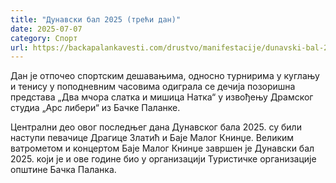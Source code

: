 ```yaml
---
title: "Дунавски бал 2025 (трећи дан)"
date: 2025-07-07
category: Спорт
url: https://backapalankavesti.com/drustvo/manifestacije/dunavski-bal-2025-treci-dan/
---
```


Дан је отпочео спортским дешавањима, односно турнирима у куглању и тенису у поподневним часовима одиграла се дечија позоришна представа „Два мчора слатка и мишица Натка“ у извођењу Драмског студиа „Арс либери“ из Бачке Паланке.

Централни део овог последњег дана Дунавског бала 2025. су били наступи певачице Драгице Златић и Баје Малог Книнџе. Великим ватрометом и концертом Баје Малог Книнџе завршен је Дунавски бал 2025. који је и ове године био у организацији Туристичке организације општине Бачка Паланка.
